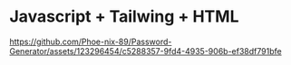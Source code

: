 # Javascript + Tailwing + HTML



https://github.com/Phoe-nix-89/Password-Generator/assets/123296454/c5288357-9fd4-4935-906b-ef38df791bfe

